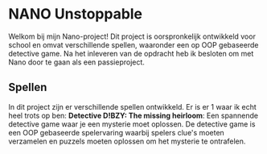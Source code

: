 # NANO Unstoppable

Welkom bij mijn Nano-project! Dit project is oorspronkelijk ontwikkeld voor school en omvat verschillende spellen, waaronder een op OOP gebaseerde detective game. Na het inleveren van de opdracht heb ik besloten om met Nano door te gaan als een passieproject.

## Spellen

In dit project zijn er verschillende spellen ontwikkeld. Er is er 1 waar ik echt heel trots op ben:
**Detective D!BZY: The missing heirloom**: Een spannende detective game waar je een mysterie moet oplossen.
De detective game is een OOP gebaseerde spelervaring waarbij spelers clue's moeten verzamelen en puzzels moeten oplossen om het mysterie te ontrafelen.
